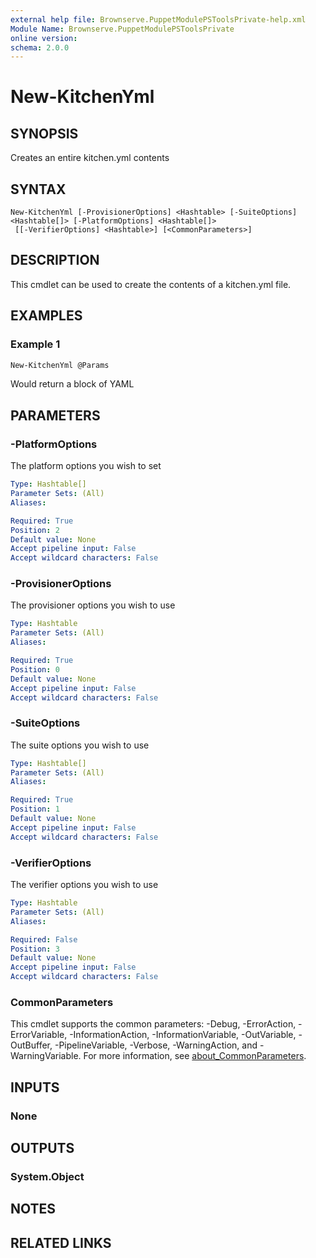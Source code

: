 ```yaml
---
external help file: Brownserve.PuppetModulePSToolsPrivate-help.xml
Module Name: Brownserve.PuppetModulePSToolsPrivate
online version:
schema: 2.0.0
---
```


# New-KitchenYml

## SYNOPSIS
Creates an entire kitchen.yml contents

## SYNTAX

```
New-KitchenYml [-ProvisionerOptions] <Hashtable> [-SuiteOptions] <Hashtable[]> [-PlatformOptions] <Hashtable[]>
 [[-VerifierOptions] <Hashtable>] [<CommonParameters>]
```

## DESCRIPTION
This cmdlet can be used to create the contents of a kitchen.yml file.

## EXAMPLES

### Example 1
```powershell
New-KitchenYml @Params
```

Would return a block of YAML

## PARAMETERS

### -PlatformOptions
The platform options you wish to set

```yaml
Type: Hashtable[]
Parameter Sets: (All)
Aliases:

Required: True
Position: 2
Default value: None
Accept pipeline input: False
Accept wildcard characters: False
```

### -ProvisionerOptions
The provisioner options you wish to use

```yaml
Type: Hashtable
Parameter Sets: (All)
Aliases:

Required: True
Position: 0
Default value: None
Accept pipeline input: False
Accept wildcard characters: False
```

### -SuiteOptions
The suite options you wish to use

```yaml
Type: Hashtable[]
Parameter Sets: (All)
Aliases:

Required: True
Position: 1
Default value: None
Accept pipeline input: False
Accept wildcard characters: False
```

### -VerifierOptions
The verifier options you wish to use

```yaml
Type: Hashtable
Parameter Sets: (All)
Aliases:

Required: False
Position: 3
Default value: None
Accept pipeline input: False
Accept wildcard characters: False
```

### CommonParameters
This cmdlet supports the common parameters: -Debug, -ErrorAction, -ErrorVariable, -InformationAction, -InformationVariable, -OutVariable, -OutBuffer, -PipelineVariable, -Verbose, -WarningAction, and -WarningVariable. For more information, see [about_CommonParameters](http://go.microsoft.com/fwlink/?LinkID=113216).

## INPUTS

### None
## OUTPUTS

### System.Object
## NOTES

## RELATED LINKS
